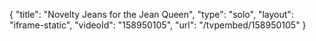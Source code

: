 {
    "title": "Novelty Jeans for the Jean Queen",
    "type": "solo",
    "layout": "iframe-static",
    "videoId": "158950105",
    "url": "\/tvpembed\/158950105"
}